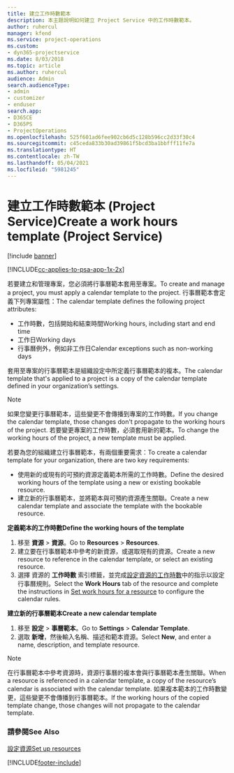```yaml
---
title: 建立工作時數範本
description: 本主題說明如何建立 Project Service 中的工作時數範本。
author: ruhercul
manager: kfend
ms.service: project-operations
ms.custom:
- dyn365-projectservice
ms.date: 8/03/2018
ms.topic: article
ms.author: ruhercul
audience: Admin
search.audienceType:
- admin
- customizer
- enduser
search.app:
- D365CE
- D365PS
- ProjectOperations
ms.openlocfilehash: 525f601ad6fee902cb6d5c128b596cc2d33f30c4
ms.sourcegitcommit: c45ceda833b30ad39861f5bcd3ba1bbfff11fe7a
ms.translationtype: HT
ms.contentlocale: zh-TW
ms.lasthandoff: 05/04/2021
ms.locfileid: "5981245"
---
```

# <a name="create-a-work-hours-template-project-service"></a><span data-ttu-id="7ba35-103">建立工作時數範本 (Project Service)</span><span class="sxs-lookup"><span data-stu-id="7ba35-103">Create a work hours template (Project Service)</span></span>

[!include [banner](../includes/psa-now-project-operations.md)]

[!INCLUDE[cc-applies-to-psa-app-1x-2x](../includes/cc-applies-to-psa-app-3x.md)]

<span data-ttu-id="7ba35-104">若要建立和管理專案，您必須將行事曆範本套用至專案。</span><span class="sxs-lookup"><span data-stu-id="7ba35-104">To create and manage a project, you must apply a calendar template to the project.</span></span> <span data-ttu-id="7ba35-105">行事曆範本會定義下列專案屬性：</span><span class="sxs-lookup"><span data-stu-id="7ba35-105">The calendar template defines the following project attributes:</span></span>

- <span data-ttu-id="7ba35-106">工作時數，包括開始和結束時間</span><span class="sxs-lookup"><span data-stu-id="7ba35-106">Working hours, including start and end time</span></span>
- <span data-ttu-id="7ba35-107">工作日</span><span class="sxs-lookup"><span data-stu-id="7ba35-107">Working days</span></span>
- <span data-ttu-id="7ba35-108">行事曆例外，例如非工作日</span><span class="sxs-lookup"><span data-stu-id="7ba35-108">Calendar exceptions such as non-working days</span></span>

<span data-ttu-id="7ba35-109">套用至專案的行事曆範本是組織設定中所定義行事曆範本的複本。</span><span class="sxs-lookup"><span data-stu-id="7ba35-109">The calendar template that's applied to a project is a copy of the calendar template defined in your organization’s settings.</span></span>

> [!NOTE]
> <span data-ttu-id="7ba35-110">如果您變更行事曆範本，這些變更不會傳播到專案的工作時數。</span><span class="sxs-lookup"><span data-stu-id="7ba35-110">If you change the calendar template, those changes don't propagate to the working hours of the project.</span></span> <span data-ttu-id="7ba35-111">若要變更專案的工作時數，必須套用新的範本。</span><span class="sxs-lookup"><span data-stu-id="7ba35-111">To change the working hours of the project, a new template must be applied.</span></span>

<span data-ttu-id="7ba35-112">若要為您的組織建立行事曆範本，有兩個重要需求：</span><span class="sxs-lookup"><span data-stu-id="7ba35-112">To create a calendar template for your organization, there are two key requirements:</span></span>

- <span data-ttu-id="7ba35-113">使用新的或現有的可預約資源定義範本所需的工作時數。</span><span class="sxs-lookup"><span data-stu-id="7ba35-113">Define the desired working hours of the template using a new or existing bookable resource.</span></span>
- <span data-ttu-id="7ba35-114">建立新的行事曆範本，並將範本與可預約資源產生關聯。</span><span class="sxs-lookup"><span data-stu-id="7ba35-114">Create a new calendar template and associate the template with the bookable resource.</span></span>

<span data-ttu-id="7ba35-115">**定義範本的工作時數**</span><span class="sxs-lookup"><span data-stu-id="7ba35-115">**Define the working hours of the template**</span></span>

1. <span data-ttu-id="7ba35-116">移至 **資源** \> **資源**。</span><span class="sxs-lookup"><span data-stu-id="7ba35-116">Go to **Resources** \> **Resources**.</span></span>
2. <span data-ttu-id="7ba35-117">建立要在行事曆範本中參考的新資源，或選取現有的資源。</span><span class="sxs-lookup"><span data-stu-id="7ba35-117">Create a new resource to reference in the calendar template, or select an existing resource.</span></span>
3. <span data-ttu-id="7ba35-118">選擇 資源的 **工作時數** 索引標籤，並完成[設定資源的工作時數](https://docs.microsoft.com/dynamics365/field-service/set-work-hours-resource)中的指示以設定行事曆規則。</span><span class="sxs-lookup"><span data-stu-id="7ba35-118">Select the **Work Hours** tab of the resource and complete the instructions in [Set work hours for a resource](https://docs.microsoft.com/dynamics365/field-service/set-work-hours-resource) to configure the calendar rules.</span></span>

<span data-ttu-id="7ba35-119">**建立新的行事曆範本**</span><span class="sxs-lookup"><span data-stu-id="7ba35-119">**Create a new calendar template**</span></span>

1. <span data-ttu-id="7ba35-120">移至 **設定** \> **事曆範本**。</span><span class="sxs-lookup"><span data-stu-id="7ba35-120">Go to **Settings** \> **Calendar Template**.</span></span>
2. <span data-ttu-id="7ba35-121">選取 **新增**，然後輸入名稱、描述和範本資源。</span><span class="sxs-lookup"><span data-stu-id="7ba35-121">Select **New**, and enter a name, description, and template resource.</span></span>


> [!NOTE]
> <span data-ttu-id="7ba35-122">在行事曆範本中參考資源時，資源行事曆的複本會與行事曆範本產生關聯。</span><span class="sxs-lookup"><span data-stu-id="7ba35-122">When a resource is referenced in a calendar template, a copy of the resource’s calendar is associated with the calendar template.</span></span> <span data-ttu-id="7ba35-123">如果複本範本的工作時數變更，這些變更不會傳播到行事曆範本。</span><span class="sxs-lookup"><span data-stu-id="7ba35-123">If the working hours of the copied template change, those changes will not propagate to the calendar template.</span></span>


### <a name="see-also"></a><span data-ttu-id="7ba35-124">請參閱</span><span class="sxs-lookup"><span data-stu-id="7ba35-124">See Also</span></span>  
 [<span data-ttu-id="7ba35-125">設定資源</span><span class="sxs-lookup"><span data-stu-id="7ba35-125">Set up resources</span></span>](../psa/set-up-resources.md)


[!INCLUDE[footer-include](../includes/footer-banner.md)]
